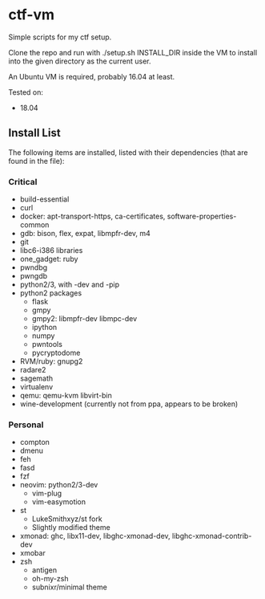 # ctf-vm

Simple scripts for my ctf setup.

Clone the repo and run with ./setup.sh INSTALL\_DIR inside the VM to install into the given directory as the current user.

An Ubuntu VM is required, probably 16.04 at least.

Tested on:
- 18.04

## Install List

The following items are installed, listed with their dependencies (that are found in the file):

### Critical
- build-essential 
- curl
- docker: apt-transport-https, ca-certificates, software-properties-common
- gdb: bison, flex, expat, libmpfr-dev, m4
- git
- libc6-i386 libraries
- one\_gadget: ruby
- pwndbg
- pwngdb
- python2/3, with -dev and -pip
- python2 packages
    - flask
    - gmpy
    - gmpy2: libmpfr-dev libmpc-dev
    - ipython
    - numpy
    - pwntools
    - pycryptodome
- RVM/ruby: gnupg2
- radare2
- sagemath
- virtualenv
- qemu: qemu-kvm libvirt-bin
- wine-development (currently not from ppa, appears to be broken)

### Personal
- compton
- dmenu
- feh
- fasd
- fzf
- neovim: python2/3-dev
    - vim-plug
    - vim-easymotion
- st
    - LukeSmithxyz/st fork
    - Slightly modified theme
- xmonad: ghc, libx11-dev, libghc-xmonad-dev, libghc-xmonad-contrib-dev
- xmobar
- zsh
    - antigen
    - oh-my-zsh
    - subnixr/minimal theme
